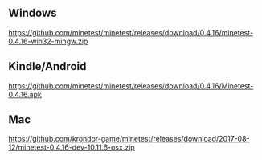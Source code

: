 ## Windows
https://github.com/minetest/minetest/releases/download/0.4.16/minetest-0.4.16-win32-mingw.zip

## Kindle/Android
https://github.com/minetest/minetest/releases/download/0.4.16/Minetest-0.4.16.apk

## Mac
https://github.com/krondor-game/minetest/releases/download/2017-08-12/minetest-0.4.16-dev-10.11.6-osx.zip
